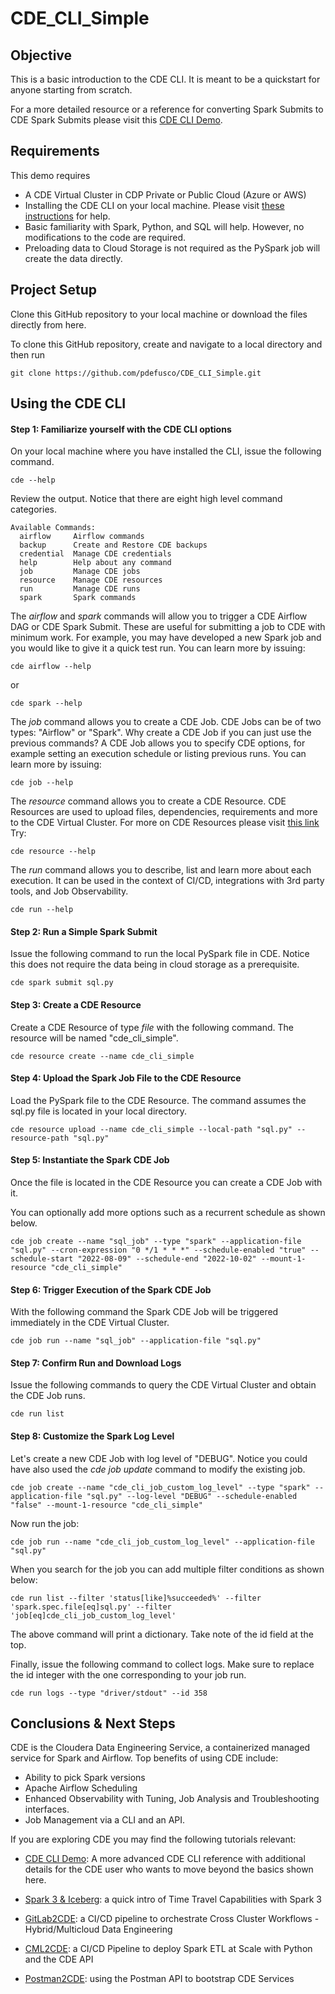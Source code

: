 # CDE_CLI_Simple


## Objective

This is a basic introduction to the CDE CLI. It is meant to be a quickstart for anyone starting from scratch.

For a more detailed resource or a reference for converting Spark Submits to CDE Spark Submits please visit this [CDE CLI Demo](https://github.com/pdefusco/CDE_CLI_demo).


## Requirements

This demo requires 

* A CDE Virtual Cluster in CDP Private or Public Cloud (Azure or AWS)
* Installing the CDE CLI on your local machine. Please visit [these instructions](https://docs.cloudera.com/data-engineering/cloud/cli-access/topics/cde-download-cli.html) for help.
* Basic familiarity with Spark, Python, and SQL will help. However, no modifications to the code are required. 
* Preloading data to Cloud Storage is not required as the PySpark job will create the data directly.


## Project Setup

Clone this GitHub repository to your local machine or download the files directly from here. 

To clone this GitHub repository, create and navigate to a local directory and then run

```
git clone https://github.com/pdefusco/CDE_CLI_Simple.git
```


## Using the CDE CLI

#### Step 1: Familiarize yourself with the CDE CLI options

On your local machine where you have installed the CLI, issue the following command.

```
cde --help
```

Review the output. Notice that there are eight high level command categories.

```
Available Commands:
  airflow     Airflow commands
  backup      Create and Restore CDE backups
  credential  Manage CDE credentials
  help        Help about any command
  job         Manage CDE jobs
  resource    Manage CDE resources
  run         Manage CDE runs
  spark       Spark commands
```

The *airflow* and *spark* commands will allow you to trigger a CDE Airflow DAG or CDE Spark Submit. 
These are useful for submitting a job to CDE with minimum work. For example, you may have developed a new Spark job and you would like to give it a quick test run.
You can learn more by issuing:

```
cde airflow --help
```

or 

```
cde spark --help
```

The *job* command allows you to create a CDE Job. CDE Jobs can be of two types: "Airflow" or "Spark". Why create a CDE Job if you can just use the previous commands?
A CDE Job allows you to specify CDE options, for example setting an execution schedule or listing previous runs.
You can learn more by issuing:

```
cde job --help
```

The *resource* command allows you to create a CDE Resource. CDE Resources are used to upload files, dependencies, requirements and more to the CDE Virtual Cluster.
For more on CDE Resources please visit [this link](https://github.com/pdefusco/CDE_CLI_demo#jobs-resources-python-environments)
Try:

```
cde resource --help
```

The *run* command allows you to describe, list and learn more about each execution. It can be used in the context of CI/CD, integrations with 3rd party tools, and Job Observability.

```
cde run --help
```


#### Step 2: Run a Simple Spark Submit

Issue the following command to run the local PySpark file in CDE. Notice this does not require the data being in cloud storage as a prerequisite.

```
cde spark submit sql.py
```


#### Step 3: Create a CDE Resource

Create a CDE Resource of type *file* with the following command. The resource will be named "cde_cli_simple".

```
cde resource create --name cde_cli_simple
```


#### Step 4: Upload the Spark Job File to the CDE Resource

Load the PySpark file to the CDE Resource. The command assumes the sql.py file is located in your local directory.

```
cde resource upload --name cde_cli_simple --local-path "sql.py" --resource-path "sql.py"
```


#### Step 5: Instantiate the Spark CDE Job

Once the file is located in the CDE Resource you can create a CDE Job with it. 

You can optionally add more options such as a recurrent schedule as shown below. 

```
cde job create --name "sql_job" --type "spark" --application-file "sql.py" --cron-expression "0 */1 * * *" --schedule-enabled "true" --schedule-start "2022-08-09" --schedule-end "2022-10-02" --mount-1-resource "cde_cli_simple"
```


#### Step 6: Trigger Execution of the Spark CDE Job

With the following command the Spark CDE Job will be triggered immediately in the CDE Virtual Cluster. 

```
cde job run --name "sql_job" --application-file "sql.py"
```


#### Step 7: Confirm Run and Download Logs

Issue the following commands to query the CDE Virtual Cluster and obtain the CDE Job runs. 

```
cde run list
```

#### Step 8: Customize the Spark Log Level

Let's create a new CDE Job with log level of "DEBUG". Notice you could have also used the *cde job update* command to modify the existing job.

```
cde job create --name "cde_cli_job_custom_log_level" --type "spark" --application-file "sql.py" --log-level "DEBUG" --schedule-enabled "false" --mount-1-resource "cde_cli_simple"
```

Now run the job:

```
cde job run --name "cde_cli_job_custom_log_level" --application-file "sql.py"
```

When you search for the job you can add multiple filter conditions as shown below: 

```
cde run list --filter 'status[like]%succeeded%' --filter 'spark.spec.file[eq]sql.py' --filter 'job[eq]cde_cli_job_custom_log_level'
```

The above command will print a dictionary. Take note of the id field at the top.

Finally, issue the following command to collect logs. Make sure to replace the id integer with the one corresponding to your job run.

```
cde run logs --type "driver/stdout" --id 358
```


## Conclusions & Next Steps

CDE is the Cloudera Data Engineering Service, a containerized managed service for Spark and Airflow. 
Top benefits of using CDE include:

* Ability to pick Spark versions
* Apache Airflow Scheduling
* Enhanced Observability with Tuning, Job Analysis and Troubleshooting interfaces.
* Job Management via a CLI and an API. 

If you are exploring CDE you may find the following tutorials relevant:

* [CDE CLI Demo](https://github.com/pdefusco/CDE_CLI_demo): A more advanced CDE CLI reference with additional details for the CDE user who wants to move beyond the basics shown here. 

* [Spark 3 & Iceberg](https://github.com/pdefusco/Spark3_Iceberg_CML): a quick intro of Time Travel Capabilities with Spark 3

* [GitLab2CDE](https://github.com/pdefusco/Gitlab2CDE): a CI/CD pipeline to orchestrate Cross Cluster Workflows - Hybrid/Multicloud Data Engineering

* [CML2CDE](https://github.com/pdefusco/CML2CDE): a CI/CD Pipeline to deploy Spark ETL at Scale with Python and the CDE API

* [Postman2CDE](https://github.com/pdefusco/Oozie2CDE_Migration): using the Postman API to bootstrap CDE Services



